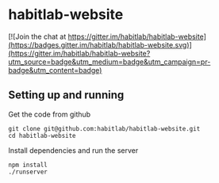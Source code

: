 # habitlab-website

[![Join the chat at https://gitter.im/habitlab/habitlab-website](https://badges.gitter.im/habitlab/habitlab-website.svg)](https://gitter.im/habitlab/habitlab-website?utm_source=badge&utm_medium=badge&utm_campaign=pr-badge&utm_content=badge)

## Setting up and running

Get the code from github

```
git clone git@github.com:habitlab/habitlab-website.git
cd habitlab-website
```

Install dependencies and run the server

```
npm install
./runserver
```
